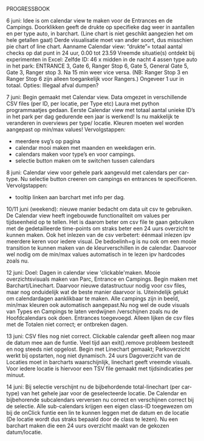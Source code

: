 
PROGRESSBOOK

6 juni:
Idee is om calendar view te maken voor de Entrances en de Campings.
Doorklikken geeft de drukte op specifieke dag weer in aantallen en per type auto, in barchart. (Line chart is niet geschikt aangezien het om hele getallen gaat)
Derde visualisatie moet van ander soort, dus misschien pie chart of line chart. 
Aanname Calendar view: “drukte”= totaal aantal checks op dat punt in 24 uur, 0.00 tot 23.59
Vreemde situatie(s) ontdekt bij experimenten in Excel:
Zelfde ID: 46 x midden in de nacht 4 assen type auto in het park: 
ENTRANCE 3, Gate 6, Ranger Stop 6, Gate 5, General Gate 5, Gate 3, Ranger stop 3. Na 15 min weer vice versa. (NB: Ranger Stop 3 en Ranger Stop 6 zijn alleen toegankelijk voor Rangers.)
Ongeveer 1 uur in totaal. Opties: Illegaal afval dumpen?

7 juni:
Begin gemaakt met Calendar view. 
Data omgezet in verschillende CSV files (per ID, per locatie, per Type etc) Laura met python programmaatjes gedaan.
Eerste Calendar view met totaal aantal unieke ID’s in het park per dag gedurende een jaar is werkend! Is nu makkelijk te veranderen in overviews per type/ locatie.
Kleuren moeten wel worden aangepast op min/max values!
Vervolgstappen:
- meerdere svg’s op pagina
- calendar mooi maken met maanden en weekdagen erin.
- calendars maken voor type’s en voor campings.
- selectie button maken om te switchen tussen calendars

8 juni:
Calendar view voor gehele park aangevuld met calendars per car-type.
Nu selectie button creeren om campings en entrances te specificeren.
Vervolgstappen: 
- tooltip linken aan barchart met info per dag.

10/11 juni (weekend):
nieuwe manier bedacht om data uit csv te gebruiken. De Calendar view heeft ingebouwde functionaliteit om values per tijdseenheid op te tellen. Het is daarom beter om csv file te gaan gebruiken met de gedetailleerde time-points om straks beter een 24 uurs overzicht te kunnen maken.
Ook het inlezen van de csv verbetert: éénmaal inlezen ipv meerdere keren voor iedere visual. De bedoelinh=g is nu ook om een mooie transition te kunnen maken van de kleurverschillen in de calendar. Daarvoor wel nodig om de min/max values automatisch in te lezen ipv hardcodes zoals nu.

12 juni:
Doel: Dagen in calendar view 'clickable'maken. Mooie overzichtsvisuals maken van Parc, Entrance en Campings. Begin maken met Barchart/Linechart.
Daarvoor nieuwe datastructuur nodig voor csv files, maar nog onduidelijk wat de beste manier daarvoor is.
Uiteindelijk gelukt om calendardagen aanklikbaar te maken. Alle campings zijn in beeld, min/max kleuren ook automatisch aangepast.Nu nog wel de oude visuals van Types en Campings te laten verdwijnen /verschijnen zoals nu de Hoofdcalendars ook doen.
Entrances toegevoegd. Alleen lijken de csv files met de Totalen niet correct; er ontbreken dagen. 

13 juni:
CSV files nog niet correct. Clickable calendar geeft alleen nog maar de datum mee aan de funtie. Veel tijd aan exit().remove probleem besteedt en nog steeds niet opgelost. Begin met Linechart gemaakt; Parkoverzicht werkt bij opstarten, nog niet dynamisch. 24 uurs Dagoverzicht van de Locaties moet in barcharts waarschijnlijk, linechart geeft vreemde visuals. Voor iedere locatie is hiervoor een TSV file gemaakt met tijdsindicaties per minuut. 

14 juni:
Bij selectie verschijnt nu de bijbehordende total-linechart (per car-type) van het gehele jaar voor de geselecteerde locatie. 
De Calendar en bijbehorende subcalendars verversen nu correct en verschijnen correct bij de selectie.
Alle sub-calendars krijgen een eigen class-ID toegewezen om bij de onClick funtie een lin te kunnen leggen met de datum en de locatie (De locatie wordt dus straks bepaald door de class te lezen).
Nu een barchart maken die een 24 uurs overzicht maakt van de gekozen datum/locatie.

